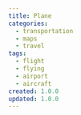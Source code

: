 ```yaml
---
title: Plane
categories:
  - transportation
  - maps
  - travel
tags:
  - flight
  - flying
  - airport
  - aircraft
created: 1.0.0
updated: 1.0.0
---
```

